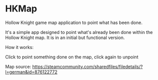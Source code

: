 # HKMap
Hollow Knight game map application to point what has been done.

It's a simple app designed to point what's already been done within the Hollow Knight map.
It is in an initial but functional version.

How it works:

Click to point something done on the map, click again to unpoint

Map source: https://steamcommunity.com/sharedfiles/filedetails/?l=german&id=876122772
